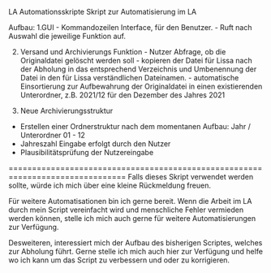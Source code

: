 LA Automationsskripte
Skript zur Automatisierung  im LA

Aufbau:
  1.GUI
    - Kommandozeilen Interface, für den Benutzer.
    - Ruft nach Auswahl die jeweilige Funktion auf.
    
  2. Versand und Archivierungs Funktion
    - Nutzer Abfrage, ob die Originaldatei gelöscht werden soll
    - kopieren der Datei für Lissa nach der Abholung in das
    entsprechend Verzeichnis und Umbenennung der Datei in den
    für Lissa verständlichen Dateinamen.
    - automatische Einsortierung zur Aufbewahrung der Originaldatei in einen existierenden
    Unterordner, z.B. 2021/12 für den Dezember des Jahres 2021
 
 3. Neue Archivierungsstruktur
  - Erstellen einer Ordnerstruktur nach dem momentanen Aufbau:
    Jahr / Unterordner 01 - 12 
  - Jahreszahl Eingabe erfolgt durch den Nutzer 
  - Plausibilitätsprüfung der Nutzereingabe

===============================================================================
Falls dieses Skript verwendet werden sollte, würde ich mich über 
eine kleine Rückmeldung freuen. 

Für weitere Automatisationen bin ich gerne bereit.
Wenn die Arbeit im LA durch mein Script vereinfacht wird und 
menschliche Fehler vermieden werden können, stelle ich mich auch gerne
für weitere Automatisierungen zur Verfügung.

Desweiteren, interessiert mich der Aufbau des bisherigen Scriptes, welches zur Abholung führt.
Gerne stelle ich mich auch hier zur Verfügung und helfe wo ich kann um das Script zu verbessern und oder zu korrigieren.
